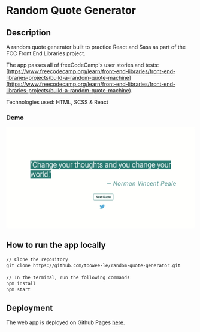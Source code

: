 # Random Quote Generator

## Description

A random quote generator built to practice React and Sass as part of the FCC Front End Libraries project.

The app passes all of freeCodeCamp's user stories and tests: [https://www.freecodecamp.org/learn/front-end-libraries/front-end-libraries-projects/build-a-random-quote-machine](https://www.freecodecamp.org/learn/front-end-libraries/front-end-libraries-projects/build-a-random-quote-machine).

Technologies used: HTML, SCSS & React

### Demo

![Random Quote Generator](public/demo.gif)

## How to run the app locally

```
// Clone the repository
git clone https://github.com/toowee-le/random-quote-generator.git

// In the terminal, run the following commands
npm install
npm start
```

## Deployment

The web app is deployed on Github Pages [here](https://toowee-le.github.io/random-quote-generator/).
